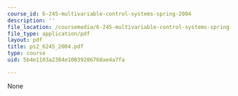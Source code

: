 ```yaml
---
course_id: 6-245-multivariable-control-systems-spring-2004
description: ''
file_location: /coursemedia/6-245-multivariable-control-systems-spring-2004/5b4e1103a2384e10039286768ae4a7fa_ps2_6245_2004.pdf
file_type: application/pdf
layout: pdf
title: ps2_6245_2004.pdf
type: course
uid: 5b4e1103a2384e10039286768ae4a7fa

---
```

None
